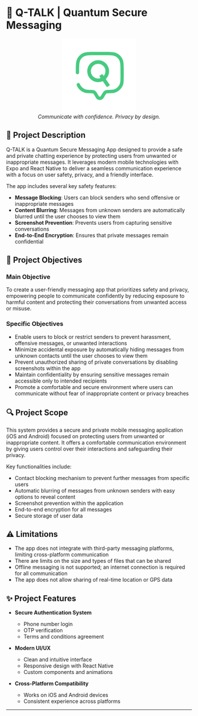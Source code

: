 # 🔐 Q-TALK | Quantum Secure Messaging

<p align="center">
  <img src="./src/assets/images/Q-TALK-LOGO-SIMPLE.png" alt="Q-TALK Logo" width="200"/>
  <br>
  <em>Communicate with confidence. Privacy by design.</em>
</p>

## 📱 Project Description

Q-TALK is a Quantum Secure Messaging App designed to provide a safe and private chatting experience by protecting users from unwanted or inappropriate messages. It leverages modern mobile technologies with Expo and React Native to deliver a seamless communication experience with a focus on user safety, privacy, and a friendly interface.

The app includes several key safety features:

- **Message Blocking**: Users can block senders who send offensive or inappropriate messages
- **Content Blurring**: Messages from unknown senders are automatically blurred until the user chooses to view them
- **Screenshot Prevention**: Prevents users from capturing sensitive conversations
- **End-to-End Encryption**: Ensures that private messages remain confidential

## 🎯 Project Objectives

### Main Objective

To create a user-friendly messaging app that prioritizes safety and privacy, empowering people to communicate confidently by reducing exposure to harmful content and protecting their conversations from unwanted access or misuse.

### Specific Objectives

- Enable users to block or restrict senders to prevent harassment, offensive messages, or unwanted interactions
- Minimize accidental exposure by automatically hiding messages from unknown contacts until the user chooses to view them
- Prevent unauthorized sharing of private conversations by disabling screenshots within the app
- Maintain confidentiality by ensuring sensitive messages remain accessible only to intended recipients
- Promote a comfortable and secure environment where users can communicate without fear of inappropriate content or privacy breaches

## 🔍 Project Scope

This system provides a secure and private mobile messaging application (iOS and Android) focused on protecting users from unwanted or inappropriate content. It offers a comfortable communication environment by giving users control over their interactions and safeguarding their privacy.

Key functionalities include:

- Contact blocking mechanism to prevent further messages from specific users
- Automatic blurring of messages from unknown senders with easy options to reveal content
- Screenshot prevention within the application
- End-to-end encryption for all messages
- Secure storage of user data

## ⚠️ Limitations

- The app does not integrate with third-party messaging platforms, limiting cross-platform communication
- There are limits on the size and types of files that can be shared
- Offline messaging is not supported; an internet connection is required for all communication
- The app does not allow sharing of real-time location or GPS data

## ✨ Project Features

- **Secure Authentication System**

  - Phone number login
  - OTP verification
  - Terms and conditions agreement

- **Modern UI/UX**

  - Clean and intuitive interface
  - Responsive design with React Native
  - Custom components and animations

- **Cross-Platform Compatibility**
  - Works on iOS and Android devices
  - Consistent experience across platforms

<!-- ## 🛠️ Technologies Used

- **Frontend Framework**

  - [React Native](https://reactnative.dev/) - Mobile application framework
  - [Expo](https://expo.dev) - Development platform for React Native

- **UI Components & Styling**

  - [React Native Reanimated](https://docs.swmansion.com/react-native-reanimated/) - Animations
  - [React Native Gesture Handler](https://docs.swmansion.com/react-native-gesture-handler/) - Touch handling
  - [Expo Vector Icons](https://docs.expo.dev/guides/icons/) - Icon library
  - [React Native Size Matters](https://github.com/nirsky/react-native-size-matters) - Responsive sizing

- **Navigation**

  - [Expo Router](https://docs.expo.dev/router/introduction/) - File-based routing
  - [React Navigation](https://reactnavigation.org/) - Navigation library

- **Authentication**

  - [React Native OTP Input](https://www.npmjs.com/package/@codsod/react-native-otp-input) - OTP verification
  - [React Native Country Picker](https://www.npmjs.com/package/react-native-country-picker-modal) - Country code selection -->

---
